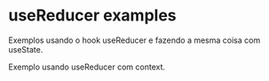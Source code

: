 # useReducer examples

Exemplos usando o hook useReducer e fazendo a mesma coisa com useState.

Exemplo usando useReducer com context.
